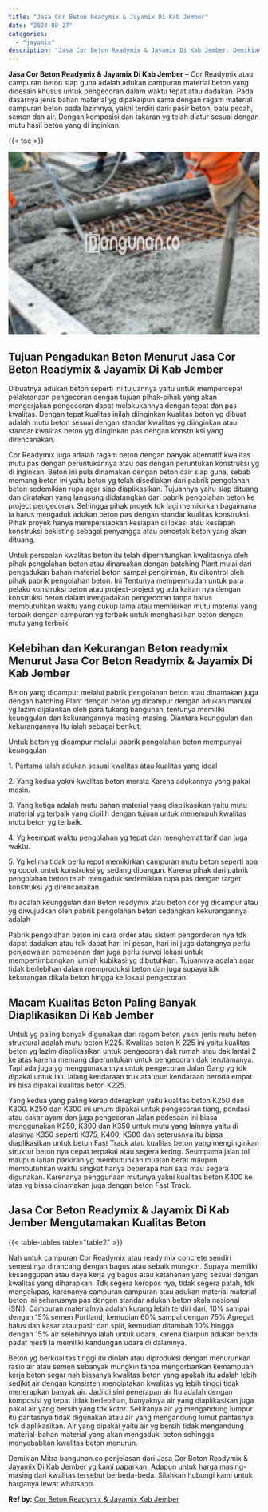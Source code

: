 ```yaml
---
title: "Jasa Cor Beton Readymix & Jayamix Di Kab Jember"
date: "2024-08-27"
categories: 
  - "jayamix"
description: "Jasa Cor Beton Readymix & Jayamix Di Kab Jember. Demikian Mitra bangunan.co penjelasan dari Jasa Cor Beton Readymix & Jayamix Di Kab Jember yg kami paparkan,..."
---
```


**Jasa Cor Beton Readymix & Jayamix Di Kab Jember** – Cor Readymix atau campuran beton siap guna adalah adukan campuran material beton yang didesain khusus untuk pengecoran dalam waktu tepat atau dadakan. Pada dasarnya jenis bahan material yg dipakaipun sama dengan ragam material campuran beton pada lazimnya, yakni terdiri dari: pasir beton, batu pecah, semen dan air. Dengan komposisi dan takaran yg telah diatur sesuai dengan mutu hasil beton yang di inginkan.

{{< toc >}}

![Jasa Cor Beton Readymix & Jayamix Di Kab Jember](/images/jasa-cor-readymix-41.png)

## Tujuan Pengadukan Beton Menurut Jasa Cor Beton Readymix & Jayamix Di Kab Jember

Dibuatnya adukan beton seperti ini tujuannya yaitu untuk mempercepat pelaksanaan pengecoran dengan tujuan pihak-pihak yang akan mengerjakan pengecoran dapat melakukannya dengan tepat dan pas kwalitas. Dengan tepat kualitas inilah diinginkan kualitas beton yg dibuat adalah mutu beton sesuai dengan standar kwalitas yg diinginkan atau standar kwalitas beton yg diinginkan pas dengan konstruksi yang direncanakan.

Cor Readymix juga adalah ragam beton dengan banyak alternatif kwalitas mutu pas dengan peruntukannya atau pas dengan peruntukan konstruksi yg di inginkan. Beton ini pula dinamakan dengan beton cair siap guna, sebab memang beton ini yaitu beton yg telah disediakan dari pabrik pengolahan beton sedemikian rupa agar siap diaplikasikan. Tujuannya yaitu siap dituang dan diratakan yang langsung didatangkan dari pabrik pengolahan beton ke project pengecoran. Sehingga pihak proyek tdk lagi memikirkan bagaimana ia harus mengaduk adukan beton pas dengan standar kualitas konstruksi. Pihak proyek hanya mempersiapkan kesiapan di lokasi atau kesiapan konstruksi bekisting sebagai penyangga atau pencetak beton yang akan dituang.

Untuk persoalan kwalitas beton itu telah diperhitungkan kwalitasnya oleh pihak pengolahan beton atau dinamakan dengan batching Plant mulai dari pengadukan bahan material beton sampai pengiriman, itu dikontrol oleh pihak pabrik pengolahan beton. Ini Tentunya mempermudah untuk para pelaku konstruksi beton atau project-project yg ada kaitan nya dengan konstruksi beton dalam mengadakan pengecoran tanpa harus membutuhkan waktu yang cukup lama atau memikirkan mutu material yang terbaik dengan campuran yg terbaik untuk menghasilkan beton dengan mutu yang terbaik.

## Kelebihan dan Kekurangan Beton readymix Menurut Jasa Cor Beton Readymix & Jayamix Di Kab Jember

Beton yang dicampur melalui pabrik pengolahan beton atau dinamakan juga dengan batching Plant dengan beton yg dicampur dengan adukan manual yg lazim dijalankan oleh para tukang bangunan, tentunya memiliki keunggulan dan kekurangannya masing-masing. Diantara keunggulan dan kekurangannya Itu ialah sebagai berikut;

Untuk beton yg dicampur melalui pabrik pengolahan beton mempunyai keunggulan

1\. Pertama ialah adukan sesuai kwalitas atau kualitas yang ideal

2\. Yang kedua yakni kwalitas beton merata Karena adukannya yang pakai mesin.

3\. Yang ketiga adalah mutu bahan material yang diaplikasikan yaitu mutu material yg terbaik yang dipilih dengan tujuan untuk menempuh kwalitas mutu beton yg terbaik.

4\. Yg keempat waktu pengolahan yg tepat dan menghemat tarif dan juga waktu.

5\. Yg kelima tidak perlu repot memikirkan campuran mutu beton seperti apa yg cocok untuk konstruksi yg sedang dibangun. Karena pihak dari pabrik pengolahan beton telah mengaduk sedemikian rupa pas dengan target konstruksi yg direncanakan.

Itu adalah keunggulan dari Beton readymix atau beton cor yg dicampur atau yg diwujudkan oleh pabrik pengolahan beton sedangkan kekurangannya adalah

Pabrik pengolahan beton ini cara order atau sistem pengorderan nya tdk dapat dadakan atau tdk dapat hari ini pesan, hari ini juga datangnya perlu penjadwalan pemesanan dan juga perlu survei lokasi untuk mempertimbangkan jumlah kubikasi yg dibutuhkan. Tujuannya adalah agar tidak berlebihan dalam memproduksi beton dan juga supaya tdk kekurangan dikala beton hingga ke lokasi pengecoran.

## Macam Kualitas Beton Paling Banyak Diaplikasikan Di Kab Jember

Untuk yg paling banyak digunakan dari ragam beton yakni jenis mutu beton struktural adalah mutu beton K225. Kwalitas beton K 225 ini yaitu kualitas beton yg lazim diaplikasikan untuk pengecoran dak rumah atau dak lantai 2 ke atas karena memang diperuntukan untuk pengecoran dak terutamanya. Tapi ada juga yg menggunakannya untuk pengecoran Jalan Gang yg tdk dipakai untuk lalu lalang kendaraan truk ataupun kendaraan beroda empat ini bisa dipakai kualitas beton K225.

Yang kedua yang paling kerap diterapkan yaitu kualitas beton K250 dan K300. K250 dan K300 ini umum dipakai untuk pengecoran tiang, pondasi atau cakar ayam dan juga pengecoran Jalan pedesaan ini biasa menggunakan K250, K300 dan K350 untuk mutu yang lainnya yaitu di atasnya K350 seperti K375, K400, K500 dan seterusnya itu biasa diaplikasikan untuk beton Fast Track atau kualitas beton yang menginginkan struktur beton nya cepat terpakai atau segera kering. Seumpama jalan tol maupun lahan parkiran yg membutuhkan muatan berat maupun membutuhkan waktu singkat hanya beberapa hari saja mau segera digunakan. Karenanya penggunaan mutunya yakni kualitas beton K400 ke atas yg biasa dinamakan juga dengan beton Fast Track.

## Jasa Cor Beton Readymix & Jayamix Di Kab Jember Mengutamakan Kualitas Beton

{{< table-tables table="table2" >}}

Nah untuk campuran Cor Readymix atau ready mix concrete sendiri semestinya dirancang dengan bagus atau sebaik mungkin. Supaya memiliki kesanggupan atau daya kerja yg bagus atau ketahanan yang sesuai dengan kwalitas yang diharapkan. Tdk segera keropos nya, tidak segera patah, tdk mengelupas, karenanya campuran campuran atau adukan material material beton ini seharusnya pas dengan standar adukan beton skala nasional (SNI). Campuran materialnya adalah kurang lebih terdiri dari; 10% sampai dengan 15% semen Portland, kemudian 60% sampai dengan 75% Agregat halus dan kasar atau pasir dan split, kemudian ditambah 10% hingga dengan 15% air selebihnya ialah untuk udara, karena biarpun adukan benda padat mesti Ia memiliki kandungan udara di dalamnya.

Beton yg berkualitas tinggi itu diolah atau diproduksi dengan menurunkan rasio air atau semen sebanyak mungkin tanpa mengorbankan kemampuan kerja beton segar nah biasanya kwalitas beton yang apakah itu adalah lebih sedikit air dengan konsisten menciptakan kwalitas yg lebih tinggi tidak menerapkan banyak air. Jadi di sini penerapan air Itu adalah dengan komposisi yg tepat tidak berlebihan, banyaknya air yang diaplikasikan juga pakai air yang bersih yang tdk kotor. Sekiranya air yg mengandung lumpur itu pantasnya tidak digunakan atau air yang mengandung lumut pantasnya tdk diaplikasikan. Air yang dipakai yaitu air yg bersih tidak mengandung material-bahan material yang akan mengaduki beton sehingga menyebabkan kwalitas beton menurun.

Demikian Mitra bangunan.co penjelasan dari Jasa Cor Beton Readymix & Jayamix Di Kab Jember yg kami paparkan, Adapun untuk harga masing-masing dari kwalitas tersebut berbeda-beda. Silahkan hubungi kami untuk harganya lewat whatsapp.

**Ref by:** [Cor Beton Readymix & Jayamix Kab Jember](https://id.wikipedia.org/wiki/Cor)
